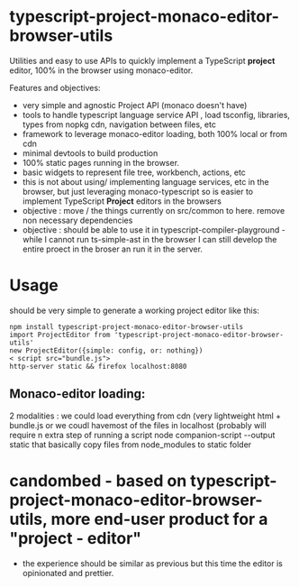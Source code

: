 # typescript-project-monaco-editor-browser-utils

Utilities and easy to use APIs to quickly implement a TypeScript **project** editor, 100% in the browser using monaco-editor.

Features and objectives: 

 * very simple and agnostic Project API (monaco doesn't have)
 * tools to handle typescript language service API , load tsconfig, libraries, types from nopkg cdn, navigation between files, etc
 * framework to leverage monaco-editor loading, both 100% local or from cdn
 * minimal devtools to build production
 * 100% static pages running in the browser. 
 * basic widgets to represent file tree, workbench, actions, etc
 * this is not about using/ implementing language services, etc in the browser, but just leveraging monaco-typescript so is easier to implement TypeScript **Project** editors in the browsers
 * objective : move / the things currently on src/common to here. remove non necessary dependencies 
 * objective : should be able to use it in typescript-compiler-playground - while I cannot run ts-simple-ast in the browser I can still develop the entire proect in the broser an run it in the server.


# Usage

should be very simple to generate a working project editor like this:

```
npm install typescript-project-monaco-editor-browser-utils
import ProjectEditor from 'typescript-project-monaco-editor-browser-utils'
new ProjectEditor({simple: config, or: nothing})
< script src="bundle.js">
http-server static && firefox localhost:8080
```

## Monaco-editor loading: 

2 modalities : we could load everything from cdn (very lightweight html + bundle.js or we coudl havemost of the files in localhost (probably will require n extra step of running a script node companion-script --output static that basically copy files from node_modules to static folder


# candombed - based on typescript-project-monaco-editor-browser-utils, more end-user product for a "project - editor"

 * the experience should be similar as previous but this time the editor is opinionated and prettier.